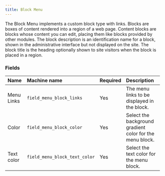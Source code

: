 ```yaml
---
title: Block Menu
---
```


The Block Menu implements a custom block type with links. Blocks are boxes of content rendered into a region of a web page. Content blocks are blocks whose content you can edit, placing them like blocks provided by other modules. The block description is an identification name for a block, shown in the administrative interface but not displayed on the site. The block title is the heading optionally shown to site visitors when the block is placed in a region.

### Fields

| Name        | Machine name            | Required | Description                                                                 |
| :---------- | :---------------------- | :------- | :-------------------------------------------------------------------------- |
| Menu Links  | `field_menu_block_links` | Yes      | The menu links to be displayed in the block.                              |
| Color       | `field_menu_block_color` | Yes      | Select the background gradient color for the menu block.                    |
| Text color | `field_menu_block_text_color`| Yes| Select the text color for the menu block.|

